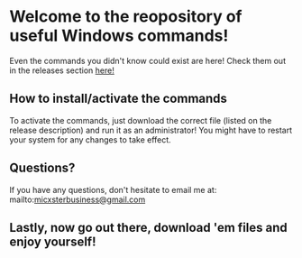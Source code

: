 # Welcome to the reopository of useful Windows commands! 
Even the commands you didn't know could exist are here! Check them out in the releases section [here!](https://github.com/Micxster/Useful-Windows-Commands/releases!)

## How to install/activate the commands
To activate the commands, just download the correct file (listed on the release description) and run it as an administrator! You might have to restart your system for any changes to take effect.

## Questions?
If you have any questions, don't hesitate to email me at: mailto:micxsterbusiness@gmail.com

## Lastly, now go out there, download 'em files and enjoy yourself!
